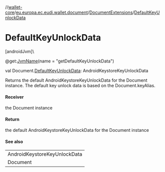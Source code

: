 //[wallet-core](../../../index.md)/[eu.europa.ec.eudi.wallet.document](../index.md)/[DocumentExtensions](index.md)/[DefaultKeyUnlockData](-default-key-unlock-data.md)

# DefaultKeyUnlockData

[androidJvm]\

@get:[JvmName](https://kotlinlang.org/api/latest/jvm/stdlib/kotlin.jvm/-jvm-name/index.html)(name =
&quot;getDefaultKeyUnlockData&quot;)

val Document.[DefaultKeyUnlockData](-default-key-unlock-data.md): AndroidKeystoreKeyUnlockData

Returns the default AndroidKeystoreKeyUnlockData for the Document instance. The default key unlock
data is based on the Document.keyAlias.

#### Receiver

the Document instance

#### Return

the default AndroidKeystoreKeyUnlockData for the Document instance

#### See also

|                              |
|------------------------------|
| AndroidKeystoreKeyUnlockData |
| Document                     |
